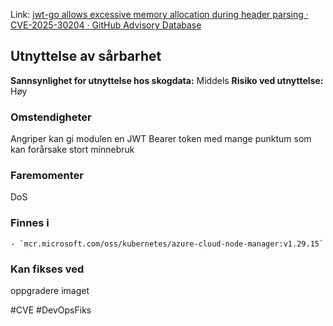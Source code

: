 Link: [jwt-go allows excessive memory allocation during header parsing · CVE-2025-30204 · GitHub Advisory Database](https://github.com/advisories/GHSA-mh63-6h87-95cp)

## Utnyttelse av sårbarhet

**Sannsynlighet for utnyttelse hos skogdata:** Middels
**Risiko ved utnyttelse:** Høy
### Omstendigheter
Angriper kan gi modulen en JWT Bearer token med mange punktum som kan forårsake stort minnebruk
### Faremomenter
DoS

### Finnes i
	- `mcr.microsoft.com/oss/kubernetes/azure-cloud-node-manager:v1.29.15`

### Kan fikses ved
oppgradere imaget

#CVE 
#DevOpsFiks 

